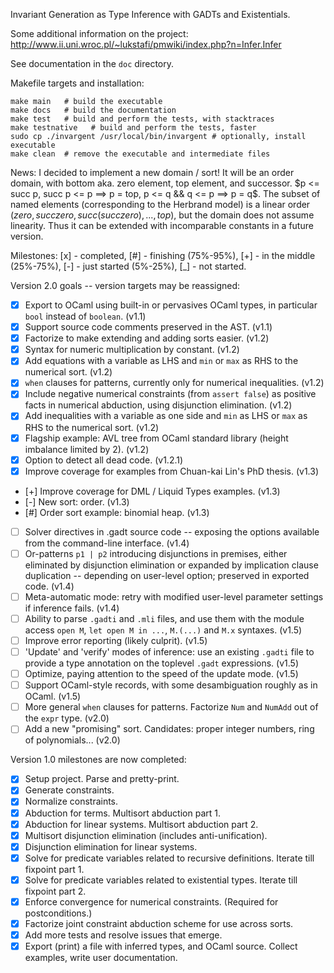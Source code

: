 Invariant Generation as Type Inference with GADTs and Existentials.

Some additional information on the project: http://www.ii.uni.wroc.pl/~lukstafi/pmwiki/index.php?n=Infer.Infer

See documentation in the `doc` directory.

Makefile targets and installation:
```
make main   # build the executable
make docs   # build the documentation
make test   # build and perform the tests, with stacktraces
make testnative   # build and perform the tests, faster
sudo cp ./invargent /usr/local/bin/invargent # optionally, install executable
make clean  # remove the executable and intermediate files
```

News: I decided to implement a new domain / sort! It will be an order domain, with bottom aka. zero element, top element, and successor. $p <= succ p, succ p <= p ==> p = top, p <= q && q <= p ==> p = q$. The subset of named elements (corresponding to the Herbrand model) is a linear order ($zero, succ zero, succ (succ zero), ..., top$), but the domain does not assume linearity. Thus it can be extended with incomparable constants in a future version.

Milestones: [x] - completed, [#] - finishing (75%-95%), [+] - in the middle (25%-75%), [-] - just started (5%-25%), [_] - not started.

Version 2.0 goals -- version targets may be reassigned:
- [x] Export to OCaml using built-in or pervasives OCaml types, in particular `bool` instead of `boolean`. (v1.1)
- [x] Support source code comments preserved in the AST. (v1.1)
- [x] Factorize to make extending and adding sorts easier. (v1.2)
- [x] Syntax for numeric multiplication by constant. (v1.2)
- [x] Add equations with a variable as LHS and `min` or `max` as RHS to the numerical sort. (v1.2)
- [x] `when` clauses for patterns, currently only for numerical inequalities. (v1.2)
- [x] Include negative numerical constraints (from `assert false`) as positive facts in numerical abduction, using disjunction elimination. (v1.2)
- [x] Add inequalities with a variable as one side and `min` as LHS or `max` as RHS to the numerical sort. (v1.2)
- [x] Flagship example: AVL tree from OCaml standard library (height imbalance limited by 2). (v1.2)
- [x] Option to detect all dead code. (v1.2.1)
- [x] Improve coverage for examples from Chuan-kai Lin's PhD thesis. (v1.3)
- [+] Improve coverage for DML / Liquid Types examples. (v1.3)
- [-] New sort: order. (v1.3)
- [#] Order sort example: binomial heap. (v1.3)
- [ ] Solver directives in .gadt source code -- exposing the options available from the command-line interface. (v1.4)
- [ ] Or-patterns `p1 | p2` introducing disjunctions in premises, either eliminated by disjunction elimination or expanded by implication clause duplication -- depending on user-level option; preserved in exported code. (v1.4)
- [ ] Meta-automatic mode: retry with modified user-level parameter settings if inference fails. (v1.4)
- [ ] Ability to parse `.gadti` and `.mli` files, and use them with the module access `open M`, `let open M in ...`, `M.(...)` and `M.x` syntaxes. (v1.5)
- [ ] Improve error reporting (likely culprit). (v1.5)
- [ ] 'Update' and 'verify' modes of inference: use an existing `.gadti` file to provide a type annotation on the toplevel `.gadt` expressions. (v1.5)
- [ ] Optimize, paying attention to the speed of the update mode. (v1.5)
- [ ] Support OCaml-style records, with some desambiguation roughly as in OCaml. (v1.5)
- [ ] More general `when` clauses for patterns. Factorize `Num` and `NumAdd` out of the `expr` type. (v2.0)
- [ ] Add a new "promising" sort. Candidates: proper integer numbers, ring of polynomials... (v2.0)

Version 1.0 milestones are now completed:
- [x] Setup project. Parse and pretty-print.
- [x] Generate constraints.
- [x] Normalize constraints.
- [x] Abduction for terms. Multisort abduction part 1.
- [x] Abduction for linear systems. Multisort abduction part 2.
- [x] Multisort disjunction elimination (includes anti-unification).
- [x] Disjunction elimination for linear systems.
- [x] Solve for predicate variables related to recursive definitions. Iterate till fixpoint part 1.
- [x] Solve for predicate variables related to existential types. Iterate till fixpoint part 2.
- [x] Enforce convergence for numerical constraints. (Required for postconditions.)
- [x] Factorize joint constraint abduction scheme for use across sorts.
- [x] Add more tests and resolve issues that emerge.
- [x] Export (print) a file with inferred types, and OCaml source. Collect examples, write user documentation.
